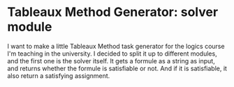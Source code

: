 # Tableaux Method Generator: solver module

I want to make a little Tableaux Method task generator for the logics course I'm teaching in the university. I decided to split it up to different modules, and the first one is the solver itself. It gets a formule as a string as input, and returns whether the formule is satisfiable or not. And if it is satisfiable, it also return a satisfying assignment.
